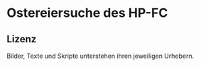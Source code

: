 Ostereiersuche des HP-FC
========================

Lizenz
------
Bilder, Texte und Skripte unterstehen ihren jeweiligen Urhebern.